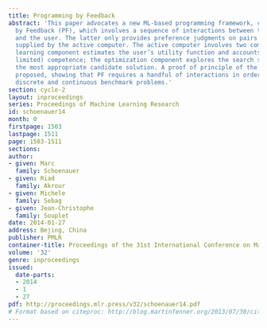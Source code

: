 ```yaml
---
title: Programming by Feedback
abstract: 'This paper advocates a new ML-based programming framework, called Programming
  by Feedback (PF), which involves a sequence of interactions between the active computer
  and the user. The latter only provides preference judgments on pairs of solutions
  supplied by the active computer. The active computer involves two components: the
  learning component estimates the user’s utility function and accounts for the user’s  (possibly
  limited) competence; the optimization component explores the search space and returns
  the most appropriate candidate solution. A proof of principle of the approach is
  proposed, showing that PF requires a handful of interactions in order to solve some
  discrete and continuous benchmark problems.'
section: cycle-2
layout: inproceedings
series: Proceedings of Machine Learning Research
id: schoenauer14
month: 0
firstpage: 1503
lastpage: 1511
page: 1503-1511
sections: 
author:
- given: Marc
  family: Schoenauer
- given: Riad
  family: Akrour
- given: Michele
  family: Sebag
- given: Jean-Christophe
  family: Souplet
date: 2014-01-27
address: Bejing, China
publisher: PMLR
container-title: Proceedings of the 31st International Conference on Machine Learning
volume: '32'
genre: inproceedings
issued:
  date-parts:
  - 2014
  - 1
  - 27
pdf: http://proceedings.mlr.press/v32/schoenauer14.pdf
# Format based on citeproc: http://blog.martinfenner.org/2013/07/30/citeproc-yaml-for-bibliographies/
---
```

